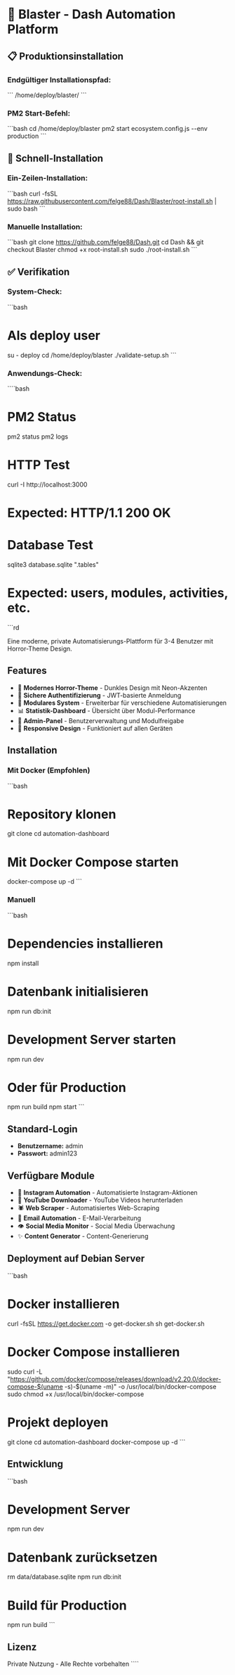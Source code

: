 # 🚀 Blaster - Dash Automation Platform

## 📋 Produktionsinstallation

### **Endgültiger Installationspfad:**

\`\`\`
/home/deploy/blaster/
\`\`\`

### **PM2 Start-Befehl:**

\`\`\`bash
cd /home/deploy/blaster
pm2 start ecosystem.config.js --env production
\`\`\`

## 🔧 Schnell-Installation

### **Ein-Zeilen-Installation:**

\`\`\`bash
curl -fsSL https://raw.githubusercontent.com/felge88/Dash/Blaster/root-install.sh | sudo bash
\`\`\`

### **Manuelle Installation:**

\`\`\`bash
git clone https://github.com/felge88/Dash.git
cd Dash && git checkout Blaster
chmod +x root-install.sh
sudo ./root-install.sh
\`\`\`

## ✅ Verifikation

### **System-Check:**

\`\`\`bash
# Als deploy user
su - deploy
cd /home/deploy/blaster
./validate-setup.sh
\`\`\`

### **Anwendungs-Check:**

\`\`\``bash
# PM2 Status
pm2 status
pm2 logs

# HTTP Test
curl -I http://localhost:3000
# Expected: HTTP/1.1 200 OK

# Database Test
sqlite3 database.sqlite ".tables"
# Expected: users, modules, activities, etc.
\`\`\`rd

Eine moderne, private Automatisierungs-Plattform für 3-4 Benutzer mit Horror-Theme Design.

## Features

- 🎨 **Modernes Horror-Theme** - Dunkles Design mit Neon-Akzenten
- 🔐 **Sichere Authentifizierung** - JWT-basierte Anmeldung
- 🤖 **Modulares System** - Erweiterbar für verschiedene Automatisierungen
- 📊 **Statistik-Dashboard** - Übersicht über Modul-Performance
- 👑 **Admin-Panel** - Benutzerverwaltung und Modulfreigabe
- 📱 **Responsive Design** - Funktioniert auf allen Geräten

## Installation

### Mit Docker (Empfohlen)

\`\`\`bash
# Repository klonen
git clone <repository-url>
cd automation-dashboard

# Mit Docker Compose starten
docker-compose up -d
\`\`\`

### Manuell

\`\`\`bash
# Dependencies installieren
npm install

# Datenbank initialisieren
npm run db:init

# Development Server starten
npm run dev

# Oder für Production
npm run build
npm start
\`\`\`

## Standard-Login

- **Benutzername:** admin
- **Passwort:** admin123

## Verfügbare Module

- 📸 **Instagram Automation** - Automatisierte Instagram-Aktionen
- 🎥 **YouTube Downloader** - YouTube Videos herunterladen
- 🕷️ **Web Scraper** - Automatisiertes Web-Scraping
- 📧 **Email Automation** - E-Mail-Verarbeitung
- 👁️ **Social Media Monitor** - Social Media Überwachung
- ✨ **Content Generator** - Content-Generierung

## Deployment auf Debian Server

\`\`\`bash
# Docker installieren
curl -fsSL https://get.docker.com -o get-docker.sh
sh get-docker.sh

# Docker Compose installieren
sudo curl -L "https://github.com/docker/compose/releases/download/v2.20.0/docker-compose-$(uname -s)-$(uname -m)" -o /usr/local/bin/docker-compose
sudo chmod +x /usr/local/bin/docker-compose

# Projekt deployen
git clone <repository-url>
cd automation-dashboard
docker-compose up -d
\`\`\`

## Entwicklung

\`\`\`bash
# Development Server
npm run dev

# Datenbank zurücksetzen
rm data/database.sqlite
npm run db:init

# Build für Production
npm run build
\`\`\`

## Lizenz

Private Nutzung - Alle Rechte vorbehalten
\`\`\``

